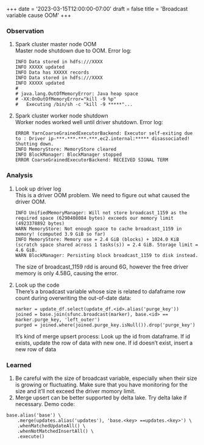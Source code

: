 +++
date = '2023-03-15T12:00:00-07:00'
draft = false
title = 'Broadcast variable cause OOM'
+++
### Observation
1. Spark cluster master node OOM  
    Master node shutdown due to OOM. Error log:
    ```
    INFO Data stored in hdfs:///XXXX
    INFO XXXXX updated
    INFO Data has XXXXX records
    INFO Data stored in hdfs:///XXXX
    INFO XXXXX updated
    #
    # java.lang.OutOfMemoryError: Java heap space
    # -XX:OnOutOfMemoryError="kill -9 %p"
    #   Executing /bin/sh -c "kill -9 *****"...
    ```

2. Spark cluster worker node shutdown  
    Worker nodes worked well until driver shutdown. Error log:
    ```
    ERROR YarnCoarseGrainedExecutorBackend: Executor self-exiting due to : Driver ip-***-***-***-***.ec2.internal:***** disassociated! Shutting down.
    INFO MemoryStore: MemoryStore cleared
    INFO BlockManager: BlockManager stopped
    ERROR CoarseGrainedExecutorBackend: RECEIVED SIGNAL TERM
    ```

### Analysis
1. Look up driver log  
    This is a driver OOM problem. We need to figure out what caused the driver OOM.
    ```
    INFO UnifiedMemoryManager: Will not store broadcast_1159 as the required space (6290408084 bytes) exceeds our memory limit (4923378892 bytes)
    WARN MemoryStore: Not enough space to cache broadcast_1159 in memory! (computed 3.9 GiB so far)
    INFO MemoryStore: Memory use = 2.4 GiB (blocks) + 1024.0 KiB (scratch space shared across 1 tasks(s)) = 2.4 GiB. Storage limit = 4.6 GiB.
    WARN BlockManager: Persisting block broadcast_1159 to disk instead.
    ```
    The size of broadcast_1159 rdd is around 6G, however the free driver memory is only 4.58G, causing the error.

2. Look up the code  
    There’s a broadcast variable whose size is related to dafaframe row count during overwriting the out-of-date data:
    ```
    marker = update_df.select(update_df.<id>.alias('purge_key'))
    joined = base.join(sfunc.broadcast(marker), base.<id> == marker.purge_key, 'left_outer')
    purged = joined.where(joined.purge_key.isNull()).drop('purge_key')
    ```
    It’s kind of merge upsert process: Look up the id from dataframe. If id exists, update the row of data with new one. If id doesn’t exist, insert a new row of data  

### Learned
1. Be careful with the size of broadcast variable, especially when their size is growing or fluctuating. Make sure that you have monitoring for the size and it’ll not exceed the driver momory limit.
2. Merge upsert can be better supported by delta lake. Try delta lake if necessary. Demo code:
```
base.alias('base') \
    .merge(updates.alias('updates'), 'base.<key> ==updates.<key>') \
    .whenMatchedUpdateAll() \
    .whenNotMatchedInsertAll() \
    .execute()
```
